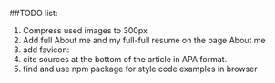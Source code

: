 
##TODO list:
1. Compress used images to 300px 
5. Add full About me and my full-full resume on the page About me
10. add favicon:     <!-- <link rel="shortcut icon" href="favicon.png"> -->
11. cite sources at the bottom of the article in APA format.
12. find and use npm package for style code examples in browser